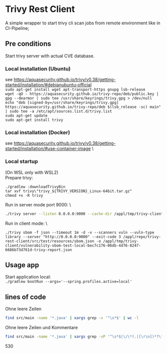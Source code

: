 # Trivy Rest Client
A simple wrapper to start trivy cli scan jobs from remote environment like in CI-Pipeline;

## Pre conditions
Start trivy server with actual CVE database.

### Local installation (Ubuntu)
see https://aquasecurity.github.io/trivy/v0.38/getting-started/installation/#debianubuntu-official \
`sudo apt-get install wget apt-transport-https gnupg lsb-release` \
`wget -qO - https://aquasecurity.github.io/trivy-repo/deb/public.key | gpg --dearmor | sudo tee /usr/share/keyrings/trivy.gpg > /dev/null` \
`echo "deb [signed-by=/usr/share/keyrings/trivy.gpg] https://aquasecurity.github.io/trivy-repo/deb $(lsb_release -sc) main" | sudo tee -a /etc/apt/sources.list.d/trivy.list` \
`sudo apt-get update` \
`sudo apt-get install trivy`

### Local installation (Docker)
see https://aquasecurity.github.io/trivy/v0.38/getting-started/installation/#use-container-image \


### Local startup
(On WSL only with WSL2)\
Prepare trivy:
```
./gradlew :downloadTrivyBin
tar xvf trivy\"trivy_${TRIVY_VERSION}_Linux-64bit.tar.gz"
chmod +x -R trivy
```

Run in server mode port 9000: \
```bash
./trivy server --listen 0.0.0.0:9000 --cache-dir /appl/tmp/trivy-client/cache --cache-backend fs -d --skip-db-update
```

Run in client mode: \
```
./trivy sbom -f json --timeout 1m -d -v --scanners vuln --vuln-type library --server "http://0.0.0.0:9000" --exit-code 3 /appl/repo/trivy-rest-client/src/test/resources/sbom.json -o /appl/tmp/trivy-client/vulnerability-sbom-test-local-bec7c176-06db-4d76-8247-6686b73d761d-trivy-report.json
```

## Usage app
Start application local: \
```./gradlew bootRun --args='--spring.profiles.active=local'```

## lines of code
Ohne leere Zeilen
```bash
find src/main -name '*.java' | xargs grep -v '^\s*$' | wc -l
```
Ohne leere Zeilen und Kommentare
```bash
find src/main -name '*.java' | xargs grep -vP '^\s*$|\/\*(.|[\r\n])*?\*\/|^(\s)*?(\/\/)+(.)*?$' | wc -l
```
530
